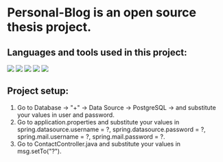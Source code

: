 # Personal-Blog is an open source thesis project.

## Languages and tools used in this project:
<img src="https://img.shields.io/badge/java-%23ED8B00.svg?&style=for-the-badge&logo=java&logoColor=white"/> <img src="https://img.shields.io/badge/spring%20-%236DB33F.svg?&style=for-the-badge&logo=spring&logoColor=white"/> <img src="https://img.shields.io/badge/bootstrap%20-%23563D7C.svg?&style=for-the-badge&logo=bootstrap&logoColor=white"/> <img src ="https://img.shields.io/badge/postgres-%23316192.svg?&style=for-the-badge&logo=postgresql&logoColor=white"/> <img src="https://img.shields.io/badge/git%20-%23F05033.svg?&style=for-the-badge&logo=git&logoColor=white"/>

## Project setup:

1. Go to Database -> "+" -> Data Source -> PostgreSQL -> and substitute your values in user and password.
2. Go to application.properties and substitute your values in spring.datasource.username = ?, spring.datasource.password = ?, spring.mail.username = ?, spring.mail.password = ?.
3. Go to ContactController.java and substitute your values in msg.setTo("?").
